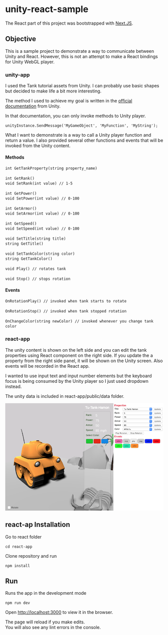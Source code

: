 unity-react-sample
================

The React part of this project was bootstrapped with [Next.JS](https://nextjs.org/).

## Objective
This is a sample project to demonstrate a way to communicate between Unity and React. However, this is not an attempt to make a React bindings for Unity WebGL player.

### unity-app
I used the Tank tutorial assets from Unity. I can probably use basic shapes but decided to make life a bit more interesting.

The method I used to achieve my goal is written in the [official documentation](https://docs.unity3d.com/Manual/webgl-interactingwithbrowserscripting.html) from Unity.

In that documentation, you can only invoke methods to Unity player.
```
unityInstance.SendMessage('MyGameObject', 'MyFunction', 'MyString');
```

What I want to demonstrate is a way to call a Unity player function and return a value. I also provided several other functions and events that will be invoked from the Unity content.

#### Methods
```
int GetTankProperty(string property_name)

int GetRank()
void SetRank(int value) // 1-5

int GetPower()
void SetPower(int value) // 0-100

int GetArmor()
void SetArmor(int value) // 0-100

int GetSpeed()
void SetSpeed(int value) // 0-100

void SetTitle(string title)
string GetTitle()

void SetTankColor(string color)
string GetTankColor()

void Play() // rotates tank

void Stop() // stops rotation
```

#### Events
```
OnRotationPlay() // invoked when tank starts to rotate

OnRotationStop() // invoked when tank stopped rotation

OnChangeColor(string newColor) // invoked whenever you change tank color
```

### react-app
The unity content is shown on the left side and you can edit the tank properties using React component on the right side. If you update the a property from the right side panel, it will be shown on the Unity screen. Also events will be recorded in the React app.

I wanted to use input text and input number elements but the keyboard focus is being consumed by the Unity player so I just used dropdown instead.

The unity data is included in react-app/public/data folder.

![screenshot](react-app/docs/screenshot.png)

## react-ap Installation

Go to react folder
```
cd react-app
```

Clone repository and run

```
npm install
```

## Run
Runs the app in the development mode

```
npm run dev
```

Open [http://localhost:3000](http://localhost:3000) to view it in the browser.

The page will reload if you make edits.<br>
You will also see any lint errors in the console.
